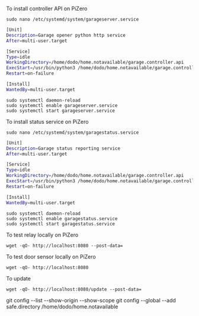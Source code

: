 To install controller API on PiZero
```
sudo nano /etc/systemd/system/garageserver.service
```

```sh
[Unit]
Description=Garage opener python http service
After=multi-user.target

[Service]
Type=idle
WorkingDirectory=/home/dodo/home.notavailable/garage.controller.api
ExecStart=/usr/bin/python3 /home/dodo/home.notavailable/garage.controller.api/controller.api.py
Restart=on-failure

[Install]
WantedBy=multi-user.target
```
```
sudo systemctl daemon-reload
sudo systemctl enable garageserver.service
sudo systemctl start garageserver.service
```

To install status service on PiZero
```
sudo nano /etc/systemd/system/garagestatus.service
```

```sh
[Unit]
Description=Garage status reporting service
After=multi-user.target

[Service]
Type=idle
WorkingDirectory=/home/dodo/home.notavailable/garage.controller.api
ExecStart=/usr/bin/python3 /home/dodo/home.notavailable/garage.controller.api/status.service.py
Restart=on-failure

[Install]
WantedBy=multi-user.target
```
```
sudo systemctl daemon-reload
sudo systemctl enable garagestatus.service
sudo systemctl start garagestatus.service
```


To test relay locally on PiZero
```
wget -qO- http://localhost:8080 --post-data=
```

To test door sensor locally on PiZero
```
wget -qO- http://localhost:8080
```

To update
```
wget -qO- http://localhost:8080/update --post-data=
```



git config --list --show-origin --show-scope
git config --global --add safe.directory /home/dodo/home.notavailable
